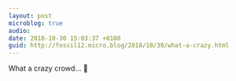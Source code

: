 ```yaml
---
layout: post
microblog: true
audio: 
date: 2018-10-30 15:03:37 +0100
guid: http://fossil12.micro.blog/2018/10/30/what-a-crazy.html
---
```

What a crazy crowd... 🤔
